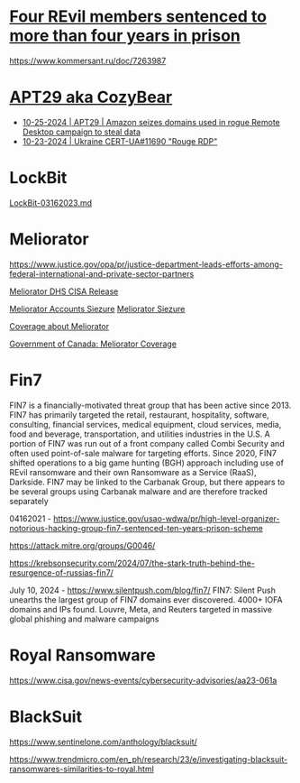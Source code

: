 # [Four REvil members sentenced to more than four years in prison](https://therecord.media/four-revil-ransomware-gang-members-sentenced-prison-russia)

https://www.kommersant.ru/doc/7263987

# [APT29 aka CozyBear](https://attack.mitre.org/groups/G0016/)

- [10-25-2024 | APT29 | Amazon seizes domains used in rogue Remote Desktop campaign to steal data](https://www.bleepingcomputer.com/news/security/amazon-seizes-domains-used-in-rogue-remote-desktop-campaign-to-steal-data/)
- [10-23-2024 | Ukraine CERT-UA#11690 "Rouge RDP"](https://cert.gov.ua/article/6281076)

# LockBit
[LockBit-03162023.md](LockBit-03162023.md)


# Meliorator
https://www.justice.gov/opa/pr/justice-department-leads-efforts-among-federal-international-and-private-sector-partners

[Meliorator DHS CISA Release](240709-Meliorator.pdf)

[Meliorator Accounts Siezure](https://www.justice.gov/d9/2024-07/affadavit_for_968_x_accounts.pdf)
[Meliorator Siezure](https://www.justice.gov/d9/2024-07/affidavit_for_two_domains.pdf)

[Coverage about Meliorator](https://www.ccn.com/news/technology/russian-bot-farm-busted-by-justice-department-fbi/)

[Government of Canada: Meliorator Coverage](https://www.cyber.gc.ca/en/news-events/russian-state-sponsored-media-organization-leverages-ai-enhanced-meliorator-software-foreign-malign-influence-activity)

# Fin7
FIN7 is a financially-motivated threat group that has been active since 2013. FIN7 has primarily targeted the retail, restaurant, hospitality, software, consulting, financial services, medical equipment, cloud services, media, food and beverage, transportation, and utilities industries in the U.S. A portion of FIN7 was run out of a front company called Combi Security and often used point-of-sale malware for targeting efforts. Since 2020, FIN7 shifted operations to a big game hunting (BGH) approach including use of REvil ransomware and their own Ransomware as a Service (RaaS), Darkside. FIN7 may be linked to the Carbanak Group, but there appears to be several groups using Carbanak malware and are therefore tracked separately

04162021 - https://www.justice.gov/usao-wdwa/pr/high-level-organizer-notorious-hacking-group-fin7-sentenced-ten-years-prison-scheme

https://attack.mitre.org/groups/G0046/

https://krebsonsecurity.com/2024/07/the-stark-truth-behind-the-resurgence-of-russias-fin7/

July 10, 2024 - https://www.silentpush.com/blog/fin7/
FIN7: Silent Push unearths the largest group of FIN7 domains ever discovered. 4000+ IOFA domains and IPs found. Louvre, Meta, and Reuters targeted in massive global phishing and malware campaigns

# Royal Ransomware
https://www.cisa.gov/news-events/cybersecurity-advisories/aa23-061a

# BlackSuit
https://www.sentinelone.com/anthology/blacksuit/

https://www.trendmicro.com/en_ph/research/23/e/investigating-blacksuit-ransomwares-similarities-to-royal.html


